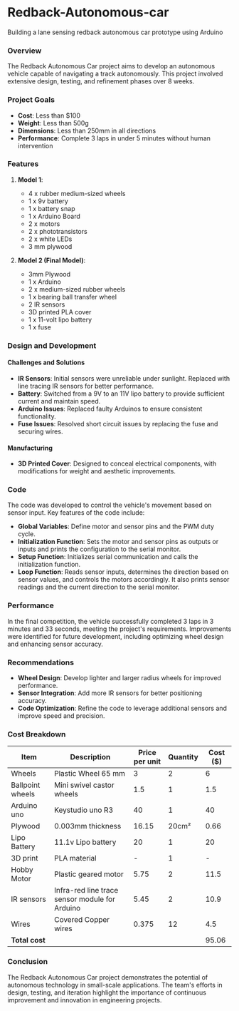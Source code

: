 # Redback-Autonomous-car
Building a lane sensing redback autonomous car prototype using Arduino

### Overview

The Redback Autonomous Car project aims to develop an autonomous vehicle capable of navigating a track autonomously. This project involved extensive design, testing, and refinement phases over 8 weeks.

### Project Goals

- **Cost**: Less than $100
- **Weight**: Less than 500g
- **Dimensions**: Less than 250mm in all directions
- **Performance**: Complete 3 laps in under 5 minutes without human intervention

### Features

1. **Model 1**:
   - 4 x rubber medium-sized wheels
   - 1 x 9v battery
   - 1 x battery snap
   - 1 x Arduino Board
   - 2 x motors
   - 2 x phototransistors
   - 2 x white LEDs
   - 3 mm plywood

2. **Model 2 (Final Model)**:
   - 3mm Plywood
   - 1 x Arduino
   - 2 x medium-sized rubber wheels
   - 1 x bearing ball transfer wheel
   - 2 IR sensors
   - 3D printed PLA cover
   - 1 x 11-volt lipo battery
   - 1 x fuse

### Design and Development

#### Challenges and Solutions

- **IR Sensors**: Initial sensors were unreliable under sunlight. Replaced with line tracing IR sensors for better performance.
- **Battery**: Switched from a 9V to an 11V lipo battery to provide sufficient current and maintain speed.
- **Arduino Issues**: Replaced faulty Arduinos to ensure consistent functionality.
- **Fuse Issues**: Resolved short circuit issues by replacing the fuse and securing wires.

#### Manufacturing

- **3D Printed Cover**: Designed to conceal electrical components, with modifications for weight and aesthetic improvements.

### Code

The code was developed to control the vehicle's movement based on sensor input. Key features of the code include:

- **Global Variables**: Define motor and sensor pins and the PWM duty cycle.
- **Initialization Function**: Sets the motor and sensor pins as outputs or inputs and prints the configuration to the serial monitor.
- **Setup Function**: Initializes serial communication and calls the initialization function.
- **Loop Function**: Reads sensor inputs, determines the direction based on sensor values, and controls the motors accordingly. It also prints sensor readings and the current direction to the serial monitor.

### Performance

In the final competition, the vehicle successfully completed 3 laps in 3 minutes and 33 seconds, meeting the project's requirements. Improvements were identified for future development, including optimizing wheel design and enhancing sensor accuracy.

### Recommendations

- **Wheel Design**: Develop lighter and larger radius wheels for improved performance.
- **Sensor Integration**: Add more IR sensors for better positioning accuracy.
- **Code Optimization**: Refine the code to leverage additional sensors and improve speed and precision.

### Cost Breakdown

| Item             | Description                                        | Price per unit | Quantity | Cost ($) |
|------------------|----------------------------------------------------|----------------|----------|----------|
| Wheels           | Plastic Wheel 65 mm                                | 3              | 2        | 6        |
| Ballpoint wheels | Mini swivel castor wheels                          | 1.5            | 1        | 1.5      |
| Arduino uno      | Keystudio uno R3                                   | 40             | 1        | 40       |
| Plywood          | 0.003mm thickness                                  | 16.15          | 20cm²    | 0.66     |
| Lipo Battery     | 11.1v Lipo battery                                 | 20             | 1        | 20       |
| 3D print         | PLA material                                       | -              | 1        | -        |
| Hobby Motor      | Plastic geared motor                               | 5.75           | 2        | 11.5     |
| IR sensors       | Infra-red line trace sensor module for Arduino     | 5.45           | 2        | 10.9     |
| Wires            | Covered Copper wires                               | 0.375          | 12       | 4.5      |
| **Total cost**   |                                                    |                |          | 95.06    |

### Conclusion

The Redback Autonomous Car project demonstrates the potential of autonomous technology in small-scale applications. The team's efforts in design, testing, and iteration highlight the importance of continuous improvement and innovation in engineering projects.
